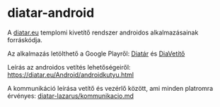 # diatar-android
A [diatar.eu](https://diatar.eu) templomi kivetítő rendszer androidos alkalmazásainak forráskódja.

Az alkalmazás letölthető a Google Playről:
[Diatár](https://play.google.com/store/apps/details?id=diatar.eu) és [DiaVetítő](https://play.google.com/store/apps/details?id=com.polyjoe.DiaVetito)

Leírás az androidos vetítés lehetőségeiről: https://diatar.eu/Android/androidkutyu.html

A kommunikáció leírása vetítő és vezérlő között, ami minden platromra érvényes: [diatar-lazarus/kommunikacio.md](https://github.com/diatar/diatar-lazarus/blob/main/kommunikacio.md)
